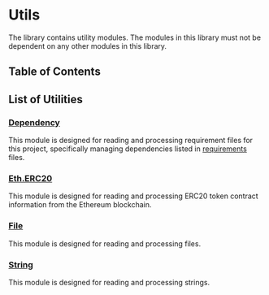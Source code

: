 # Utils

The library contains utility modules.
The modules in this library must not be dependent on any other modules in this library.

## Table of Contents

## List of Utilities

### [Dependency](./dependency.py)

This module is designed for reading and processing requirement files for this project, specifically managing
dependencies listed in [requirements](../../requirements) files.

### [Eth.ERC20](./eth_erc20.py)

This module is designed for reading and processing ERC20 token contract information from the Ethereum blockchain.

### [File](./file.py)

This module is designed for reading and processing files.

### [String](./string.py)

This module is designed for reading and processing strings.

